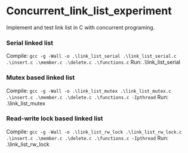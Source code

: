# Concurrent_link_list_experiment

Implement and test link list in C with concurrent programing.


### Serial linked list
Compile: `gcc -g -Wall -o .\link_list_serial .\link_list_serial.c  .\insert.c .\member.c .\delete.c .\functions.c`
Run: .\link_list_serial

### Mutex based linked list
Compile: `gcc -g -Wall -o .\link_list_mutex .\link_list_mutex.c  .\insert.c .\member.c .\delete.c .\functions.c -Ipthread`
Run: .\link_list_mutex <Thread Count>

### Read-write lock based linked list
Compile: `gcc -g -Wall -o .\link_list_rw_lock .\link_list_rw_lock.c  .\insert.c .\member.c .\delete.c .\functions.c -Ipthread`
Run: .\link_list_rw_lock <Thread Count>
